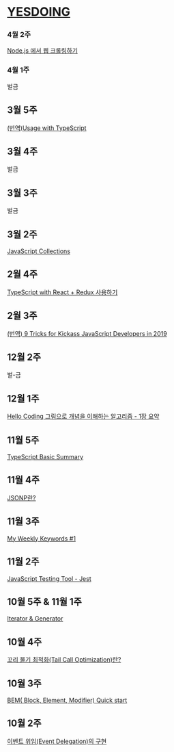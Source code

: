 # [YESDOING](https://velog.io/@yesdoing)

### 4월 2주
[Node.js 에서 웹 크롤링하기](https://velog.io/@yesdoing/Node.js-에서-웹-크롤링하기-wtjugync1m)

### 4월 1주
벌금

## 3월 5주
[(번역)Usage with TypeScript](https://yesdoing.github.io/posting/2019/03/31/usage_with_typescript.html)

## 3월 4주
벌금

## 3월 3주 
벌금

## 3월 2주 
[JavaScript Collections](https://velog.io/@yesdoing/JavaScript-Collections)

## 2월 4주
[TypeScript with React + Redux 사용하기](https://velog.io/@yesdoing/TypeScript-with-React-Redux-사용하기-k5jsis62ah)

## 2월 3주  
[(번역) 9 Tricks for Kickass JavaScript Developers in 2019](https://velog.io/@yesdoing/번역-9-Tricks-for-Kickass-JavaScript-Developers-in-2019)

## 12월 2주
벌-금

## 12월 1주
[Hello Coding 그림으로 개념을 이해하는 알고리즘 - 1장 요약](https://velog.io/@yesdoing/Hello-Coding-%EA%B7%B8%EB%A6%BC%EC%9C%BC%EB%A1%9C-%EA%B0%9C%EB%85%90%EC%9D%84-%EC%9D%B4%ED%95%B4%ED%95%98%EB%8A%94-%EC%95%8C%EA%B3%A0%EB%A6%AC%EC%A6%98-1%EC%9E%A5-%EC%9A%94%EC%95%BD)

## 11월 5주
[TypeScript Basic Summary](https://velog.io/@yesdoing/TypeScript-Basic-Summary)

## 11월 4주
[JSONP란?](https://velog.io/@yesdoing/JSONP%EB%9E%80-jujowt4jy7)

## 11월 3주
[My Weekly Keywords #1](https://velog.io/@yesdoing/My-Weekly-Keywords-1)

## 11월 2주
[JavaScript Testing Tool - Jest](https://velog.io/@yesdoing/JavaScript-Testing-Tool-Jest-opjocpva77)

## 10월 5주 & 11월 1주
[Iterator & Generator](https://velog.io/@yesdoing/Iterator-Generator)

## 10월 4주
[꼬리 물기 최적화(Tail Call Optimization)란?](https://velog.io/@yesdoing/%EA%BC%AC%EB%A6%AC-%EB%AC%BC%EA%B8%B0-%EC%B5%9C%EC%A0%81%ED%99%94Tail-Call-Optimization%EB%9E%80-2yjnslo7sr)

## 10월 3주
[BEM( Block, Element, Modifier) Quick start](https://velog.io/@yesdoing/BEM-Block-Element-Modifier-Quick-start)

## 10월 2주
[이벤트 위임(Event Delegation)의 구현](https://velog.io/@yesdoing/%EC%9D%B4%EB%B2%A4%ED%8A%B8-%EC%9C%84%EC%9E%84Event-Delegation%EC%9D%98-%EA%B5%AC%ED%98%84)

